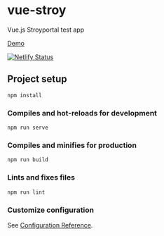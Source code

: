 # vue-stroy

Vue.js Stroyportal test app

[Demo](https://vue-stroyportal.netlify.app/)

[![Netlify Status](https://api.netlify.com/api/v1/badges/1a10fc21-6d83-4a7c-84b2-26fd32fe07f3/deploy-status)](https://app.netlify.com/sites/vue-stroyportal/deploys)

## Project setup
```
npm install
```

### Compiles and hot-reloads for development
```
npm run serve
```

### Compiles and minifies for production
```
npm run build
```

### Lints and fixes files
```
npm run lint
```

### Customize configuration
See [Configuration Reference](https://cli.vuejs.org/config/).
